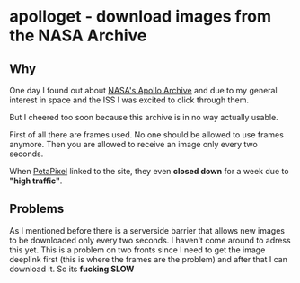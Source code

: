 apolloget - download images from the NASA Archive
====================

## Why

One day I found out about [NASA's Apollo Archive](http://www.apolloarchive.com/)
and due to my general interest in space and the ISS I was excited to click
through them.

But I cheered too soon because this archive is in no way actually usable.

First of all there are frames used. No one should be allowed to use frames
anymore. Then you are allowed to receive an image only every two seconds.

When [PetaPixel](http://petapixel.com/2013/07/21/check-out-these-hi-res-hasselblad-film-scans-from-every-single-apollo-mission/)
linked to the site, they even __closed down__ for a week due to
**"high traffic"**.

## Problems

As I mentioned before there is a serverside barrier that allows new images to
be downloaded only every two seconds. I haven't come around to adress this yet.
This is a problem on two fronts since I need to get the image deeplink first
(this is where the frames are the problem) and after that I can download it.
So its **fucking SLOW**
